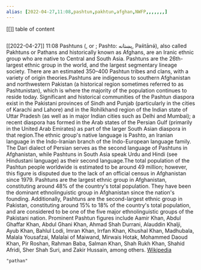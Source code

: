 ```yaml
---
alias: [2022-04-27,11:08,pashtun,pakhtun,afghan,NWFP,,,,,,,]
---
```

[[]]
table of content
```toc
```

[[2022-04-27]] 11:08
Pashtuns (,  or ; Pashto: پښتانه, Pəx̌tānə́), also called Pakhtuns or Pathans and historically known as Afghans, are an Iranic ethnic group who are native to Central and South Asia. Pashtuns are the 26th-largest ethnic group in the world, and the largest segmentary lineage society. There are an estimated 350–400 Pashtun tribes and clans, with a variety of origin theories.Pashtuns are indigenous to southern Afghanistan and northwestern Pakistan (a historical region sometimes referred to as Pashtunistan), which is where the majority of the population continues to reside today. Significant and historical communities of the Pashtun diaspora exist in the Pakistani provinces of Sindh and Punjab (particularly in the cities of Karachi and Lahore) and in the Rohilkhand region of the Indian state of Uttar Pradesh (as well as in major Indian cities such as Delhi and Mumbai); a recent diaspora has formed in the Arab states of the Persian Gulf (primarily in the United Arab Emirates) as part of the larger South Asian diaspora in that region.The ethnic group's native language is Pashto, an Iranian language in the Indo-Iranian branch of the Indo-European language family. The Dari dialect of Persian serves as the second language of Pashtuns in Afghanistan, while Pashtuns in South Asia speak Urdu and Hindi (see Hindustani language) as their second language.The total population of the Pashtun people worldwide is estimated to be around 49 million; however, this figure is disputed due to the lack of an official census in Afghanistan since 1979. Pashtuns are the largest ethnic group in Afghanistan, constituting around 48% of the country's total population. They have been the dominant ethnolinguistic group in Afghanistan since the nation's founding. Additionally, Pashtuns are the second-largest ethnic group in Pakistan, constituting around 15% to 18% of the country's total population, and are considered to be one of the five major ethnolinguistic groups of the Pakistani nation. Prominent Pashtun figures include Aamir Khan, Abdul Ghaffar Khan, Abdul Ghani Khan, Ahmad Shah Durrani, Alauddin Khalji, Ayub Khan, Bahlul Lodi, Imran Khan, Irrfan Khan, Khushal Khan, Madhubala, Malala Yousafzai, Malalai of Maiwand, Mirwais Hotak, Mohammed Daoud Khan, Pir Roshan, Rahman Baba, Salman Khan, Shah Rukh Khan, Shahid Afridi, Sher Shah Suri, and Zakir Hussain, among others.
[Wikipedia](https://en.wikipedia.org/wiki/Pashtuns)
```query
"pathan"
```